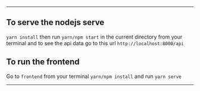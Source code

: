 
___

## To serve the nodejs serve
`yarn install` then
run `yarn/npm start` in the current directory from your terminal and to see the api data go to this url `http://localhost:8000/api`
## To run the frontend
Go to `frontend` from your terminal `yarn/npm install`  and run `yarn serve`
___



